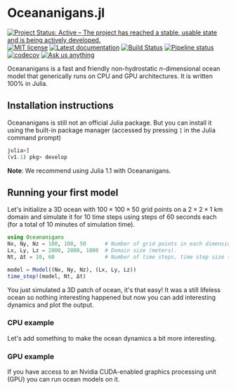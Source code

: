 # Oceananigans.jl

[![Project Status: Active – The project has reached a stable, usable state and is being actively developed.](https://www.repostatus.org/badges/latest/active.svg)](https://www.repostatus.org/#active)
[![MIT license](https://img.shields.io/badge/License-MIT-blue.svg)](https://mit-license.org/)
[![Latest documentation](https://img.shields.io/badge/docs-latest-blue.svg)](https://ali-ramadhan.github.io/Oceananigans.jl/latest)
[![Build Status](https://travis-ci.com/ali-ramadhan/Oceananigans.jl.svg?branch=master)](https://travis-ci.com/ali-ramadhan/Oceananigans.jl)
[![Pipeline status](https://gitlab.com/JuliaGPU/Oceananigans-jl/badges/master/pipeline.svg)](https://gitlab.com/JuliaGPU/Oceananigans-jl/commits/master)
[![codecov](https://codecov.io/gh/ali-ramadhan/Oceananigans.jl/branch/master/graph/badge.svg)](https://codecov.io/gh/ali-ramadhan/Oceananigans.jl)
[![Ask us anything](https://img.shields.io/badge/Ask%20us-anything-1abc9c.svg)](https://github.com/ali-ramadhan/Oceananigans.jl/issues)

Oceananigans is a fast and friendly non-hydrostatic _n_-dimensional ocean model that generically runs on CPU and GPU architectures. It is written 100% in Julia.

## Installation instructions


Oceananigans is still not an official Julia package. But you can install it using the built-in package manager (accessed by pressing `]` in the Julia command prompt)
```julia
julia>]
(v1.1) pkg> develop
```
**Note**: We recommend using Julia 1.1 with Oceananigans.

## Running your first model
Let's initialize a 3D ocean with $100\times100\times50$ grid points on a $2\times2\times1$ km domain and simulate it for 10 time steps using steps of 60 seconds each (for a total of 10 minutes of simulation time).
```julia
using Oceananigans
Nx, Ny, Nz = 100, 100, 50      # Number of grid points in each dimension.
Lx, Ly, Lz = 2000, 2000, 1000  # Domain size (meters).
Nt, Δt = 10, 60                # Number of time steps, time step size (seconds).

model = Model((Nx, Ny, Nz), (Lx, Ly, Lz))
time_step!(model, Nt, Δt)
```
You just simulated a 3D patch of ocean, it's that easy! It was a still lifeless ocean so nothing interesting happened but now you can add interesting dynamics and plot the output.

### CPU example
Let's add something to make the ocean dynamics a bit more interesting.

### GPU example
If you have access to an Nvidia CUDA-enabled graphics processing unit (GPU) you can run ocean models on it.
